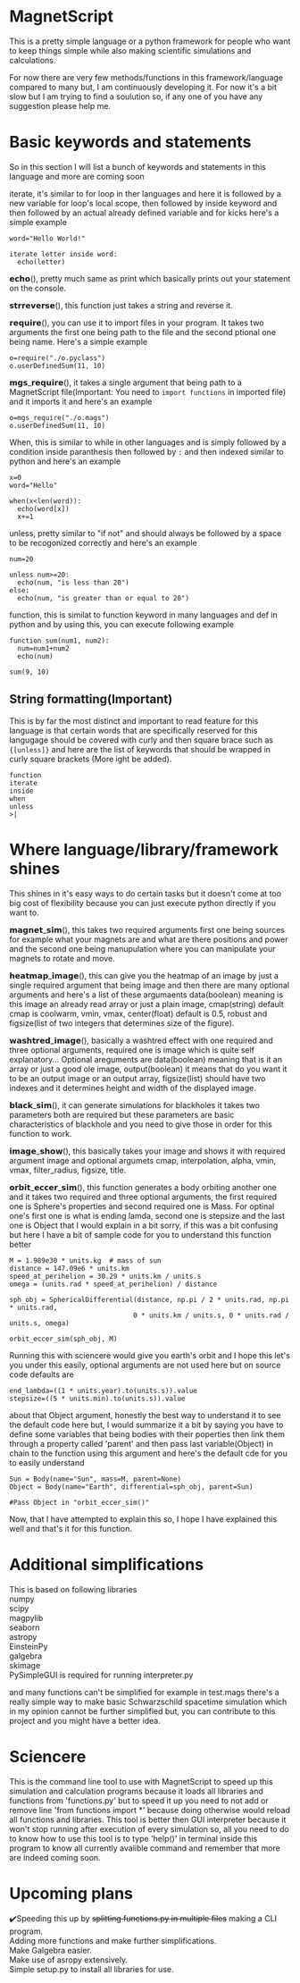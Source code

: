 # MagnetScript
This is a pretty simple language or a python framework for people who want to keep things simple while also making scientific simulations and calculations.

For now there are very few methods/functions in this framework/language compared to many but, I am continuously developing it. For now it's a bit slow but I am trying to find a soulution so, if any one of you have any suggestion please help me.

# Basic keywords and statements
So in this section I will list a bunch of keywords and statements in this language and more are coming soon

iterate, it's similar to for loop in ther languages and here it is followed by a new variable for loop's local scope, then followed by inside keyword and then followed by an actual already defined variable and for kicks here's a simple example
```
word="Hello World!"

iterate letter inside word:
  echo(letter)
```

𝗲𝗰𝗵𝗼(), pretty much same as print which basically prints out your statement on the console.

𝘀𝘁𝗿𝗿𝗲𝘃𝗲𝗿𝘀𝗲(), this function just takes a string and reverse it.

𝗿𝗲𝗾𝘂𝗶𝗿𝗲(), you can use it to import files in your program. It takes two arguments the first one being path to the file and the second ptional one being name. Here's a simple example
```
o=require("./o.pyclass")
o.userDefinedSum(11, 10)
```
𝗺𝗴𝘀_𝗿𝗲𝗾𝘂𝗶𝗿𝗲(), it takes a single argument that being path to a MagnetScript file(Important: You need to ```import functions``` in imported file) and it imports it and here's an example
```
o=mgs_require("./o.mags")
o.userDefinedSum(11, 10)
```

When, this is similar to while in other languages and is simply followed by a condition inside paranthesis then followed by ```:``` and then indexed similar to python and here's an example
```
x=0
word="Hello"

when(x<len(word)):
  echo(word[x])
  x+=1
```
unless, pretty similar to "if not" and should always be followed by a space to be recogonized correctly and here's an example
```
num=20

unless num>=20:
  echo(num, "is less than 20")
else:
  echo(num, "is greater than or equal to 20")
```

function, this is similat to function keyword in many languages and def in python and by using this, you can execute following example
```
function sum(num1, num2):
  num=num1+num2
  echo(num)

sum(9, 10)
```
## String formatting(Important)
This is by far the most distinct and important to read feature for this language is that certain words that are specifically reserved for this langugage should be covered with curly and then square brace such as ```{[unless]}``` and here are the list of keywords that should be wrapped in curly square brackets (More ight be added).
```
function
iterate
inside
when
unless
>|
```

# Where language/library/framework shines
This shines in it's easy ways to do certain tasks but it doesn't come at too big cost of flexibility because you can just execute python directly if you want to.

𝗺𝗮𝗴𝗻𝗲𝘁_𝘀𝗶𝗺(), this takes two required arguments first one being sources for example what your magnets are and what are there positions and power and the second one being manupulation where you can manipulate your magnets to rotate and move.

𝗵𝗲𝗮𝘁𝗺𝗮𝗽_𝗶𝗺𝗮𝗴𝗲(), this can give you the heatmap of an image by just a single required argument that being image and then there are many optional arguments and here's a list of these argumaents data(boolean) meaning is this image an already read array or just a plain image, cmap(string) default cmap is coolwarm, vmin, vmax, center(float) default is 0.5, robust and figsize(list of two integers that determines size of the figure).

𝘄𝗮𝘀𝗵𝘁𝗿𝗲𝗱_𝗶𝗺𝗮𝗴𝗲(), basically a washtred effect with one required and three optional arguments, required one is image which is quite self explanatory... Optional areguments are data(boolean) meaning that is it an array or just a good ole image, output(boolean) it means that do you want it to be an output image or an output array, figsize(list) should have two indexes and it determines height and width of the displayed image.

𝗯𝗹𝗮𝗰𝗸_𝘀𝗶𝗺(), it can generate simulations for blackholes it takes two parameters both are required but these parameters are basic characteristics of blackhole and you need to give those in order for this function to work.

𝗶𝗺𝗮𝗴𝗲_𝘀𝗵𝗼𝘄(), this basically takes your image and shows it with required argument image and optional argumets cmap, interpolation, alpha, vmin, vmax, filter_radius, figsize, title.

𝗼𝗿𝗯𝗶𝘁_𝗲𝗰𝗰𝗲𝗿_𝘀𝗶𝗺(), this function generates a body orbiting another one and it takes two required and three optional arguments, the first required one is Sphere's properties and second required one is Mass. For optinal one's first one is what is ending lamda, second one is stepsize and the last one is Object that I would explain in a bit sorry, if this was a bit confusing but here I have a bit of sample code for you to understand this function better
```
M = 1.989e30 * units.kg  # mass of sun
distance = 147.09e6 * units.km
speed_at_perihelion = 30.29 * units.km / units.s
omega = (units.rad * speed_at_perihelion) / distance

sph_obj = SphericalDifferential(distance, np.pi / 2 * units.rad, np.pi * units.rad,
                               0 * units.km / units.s, 0 * units.rad / units.s, omega)

orbit_eccer_sim(sph_obj, M)
```
Running this with sciencere would give you earth's orbit and I hope this let's you under this easily, optional arguments are not used here but on source code defaults are

```
end_lambda=((1 * units.year).to(units.s)).value
stepsize=((5 * units.min).to(units.s)).value
```
about that Object argument, honestly the best way to understand it to see the default code here but, I would summarize it a bit by saying you have to define some variables that being bodies with their poperties then link them through a property called 'parent' and then pass last variable(Object) in chain to the function using this argument and here's the default cde for you to easily understand

```
Sun = Body(name="Sun", mass=M, parent=None)
Object = Body(name="Earth", differential=sph_obj, parent=Sun)

#Pass Object in "orbit_eccer_sim()"
```

Now, that I have attempted to explain this so, I hope I have explained this well and that's it for this function.
# Additional simplifications
This is based on following libraries<br/>
numpy<br/>
scipy<br/>
magpylib<br/>
seaborn<br/>
astropy<br/>
EinsteinPy<br/>
galgebra<br/>
skimage<br/>
PySimpleGUI is required for running interpreter.py<br/>

and many functions can't be simplified for example in test.mags there's a really simple way to make basic Schwarzschild spacetime simulation which in my opinion cannot be further simplified but, you can contribute to this project and you might have a better idea.

# Sciencere
This is the command line tool to use with MagnetScript to speed up this simulation and calculation programs because it loads all libraries and functions from 'functions.py' but to speed it up you need to not add or remove line 'from functions import *' because doing otherwise would reload all functions and libraries. This tool is better then GUI interpreter because it won't stop running after execution of every simulation so, all you need to do to know how to use this tool is to type 'help()' in terminal inside this program to know all currently avalible command and remember that more are indeed coming soon.

# Upcoming plans
:heavy_check_mark:Speeding this up by ~~splitting functions.py in multiple files~~ making a CLI program.<br/>
Adding more functions and make further simplifications.<br/>
Make Galgebra easier.<br/>
Make use of asropy extensively.<br/>
Simple setup.py to install all libraries for use.
